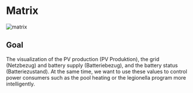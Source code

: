 # Matrix
![matrix](https://user-images.githubusercontent.com/46267818/177481366-83a75efc-1184-45a5-a867-d1c735c4d0b6.png)

## Goal
The visualization of the PV production (PV Produktion), the grid (Netzbezug) and battery supply (Batteriebezug), and the battery status (Batteriezustand). At the same time, we want to use these values to control power consumers such as the pool heating or the legionella program more intelligently.
